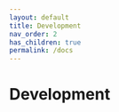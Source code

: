 ```yaml
---
layout: default
title: Development
nav_order: 2
has_children: true
permalink: /docs
---
```


# Development
